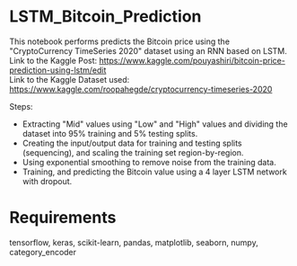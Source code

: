 # LSTM_Bitcoin_Prediction
This notebook performs predicts the Bitcoin price using the "CryptoCurrency TimeSeries 2020" dataset using an RNN based on LSTM.
<br/>
Link to the Kaggle Post: https://www.kaggle.com/pouyashiri/bitcoin-price-prediction-using-lstm/edit
<br/>
Link to the Kaggle Dataset used: https://www.kaggle.com/roopahegde/cryptocurrency-timeseries-2020
<br/>

Steps:
<br/>
* Extracting "Mid" values using "Low" and "High" values and dividing the dataset into 95% training and 5% testing splits.
* Creating the input/output data for training and testing splits (sequencing), and scaling the training set region-by-region.
* Using exponential smoothing to remove noise from the training data.
* Training, and predicting the Bitcoin value using a 4 layer LSTM network with dropout. 


# Requirements
tensorflow, keras, scikit-learn, pandas, matplotlib, seaborn, numpy, category_encoder

